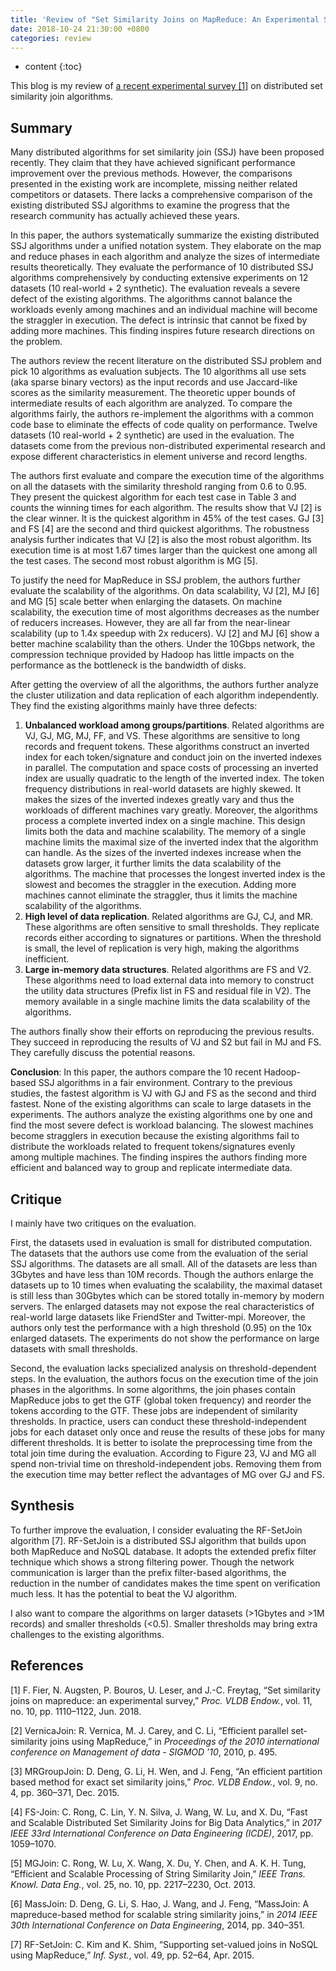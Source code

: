 ```yaml
---
title: 'Review of "Set Similarity Joins on MapReduce: An Experimental Survey"'
date: 2018-10-24 21:30:00 +0800
categories: review 
---
```


* content
{:toc}

This blog is my review of [a recent experimental survey [1]](http://dl.acm.org/citation.cfm?doid=3231751.3242932) on distributed set similarity join algorithms.





## Summary

Many distributed algorithms for set similarity join (SSJ) have been proposed recently. They claim that they have achieved significant performance improvement over the previous methods. However, the comparisons presented in the existing work are incomplete, missing neither related competitors or datasets. There lacks a comprehensive comparison of the existing distributed SSJ algorithms to examine the progress that the research community has actually achieved these years.

In this paper, the authors systematically summarize the existing distributed SSJ algorithms under a unified notation system. They elaborate on the map and reduce phases in each algorithm and analyze the sizes of intermediate results theoretically. They evaluate the performance of 10 distributed SSJ algorithms comprehensively by conducting extensive experiments on 12 datasets (10 real-world + 2 synthetic). The evaluation reveals a severe defect of the existing algorithms. The algorithms cannot balance the workloads evenly among machines and an individual machine will become the straggler in execution. The defect is intrinsic that cannot be fixed by adding more machines. This finding inspires future research directions on the problem.

The authors review the recent literature on the distributed SSJ problem and pick 10 algorithms as evaluation subjects. The 10 algorithms all use sets (aka sparse binary vectors) as the input records and use Jaccard-like scores as the similarity measurement. The theoretic upper bounds of intermediate results of each algorithm are analyzed. To compare the algorithms fairly, the authors re-implement the algorithms with a common code base to eliminate the effects of code quality on performance. Twelve datasets (10 real-world + 2 synthetic) are used in the evaluation. The datasets come from the previous non-distributed experimental research and expose different characteristics in element universe and record lengths.

The authors first evaluate and compare the execution time of the algorithms on all the datasets with the similarity threshold ranging from 0.6 to 0.95. They present the quickest algorithm for each test case in Table 3 and counts the winning times for each algorithm. The results show that VJ [2] is the clear winner. It is the quickest algorithm in 45% of the test cases. GJ [3] and FS [4] are the second and third quickest algorithms. The robustness analysis further indicates that VJ [2] is also the most robust algorithm. Its execution time is at most 1.67 times larger than the quickest one among all the test cases. The second most robust algorithm is MG [5].

To justify the need for MapReduce in SSJ problem, the authors further evaluate the scalability of the algorithms. On data scalability, VJ [2], MJ [6] and MG [5] scale better when enlarging the datasets. On machine scalability, the execution time of most algorithms decreases as the number of reducers increases. However, they are all far from the near-linear scalability (up to 1.4x speedup with 2x reducers). VJ [2] and MJ [6] show a better machine scalability than the others. Under the 10Gbps network, the compression technique provided by Hadoop has little impacts on the performance as the bottleneck is the bandwidth of disks.

After getting the overview of all the algorithms, the authors further analyze the cluster utilization and data replication of each algorithm independently. They find the existing algorithms mainly have three defects:

1. **Unbalanced workload among groups/partitions**. Related algorithms are VJ, GJ, MG, MJ, FF, and VS. These algorithms are sensitive to long records and frequent tokens. These algorithms construct an inverted index for each token/signature and conduct join on the inverted indexes in parallel. The computation and space costs of processing an inverted index are usually quadratic to the length of the inverted index. The token frequency distributions in real-world datasets are highly skewed. It makes the sizes of the inverted indexes greatly vary and thus the workloads of different machines vary greatly. Moreover, the algorithms process a complete inverted index on a single machine. This design limits both the data and machine scalability. The memory of a single machine limits the maximal size of the inverted index that the algorithm can handle. As the sizes of the inverted indexes increase when the datasets grow larger, it further limits the data scalability of the algorithms. The machine that processes the longest inverted index is the slowest and becomes the straggler in the execution. Adding more machines cannot eliminate the straggler, thus it limits the machine scalability of the algorithms.
2. **High level of data replication**. Related algorithms are GJ, CJ, and MR. These algorithms are often sensitive to small thresholds. They replicate records either according to signatures or partitions. When the threshold is small, the level of replication is very high, making the algorithms inefficient.
3. **Large in-memory data structures**. Related algorithms are FS and V2. These algorithms need to load external data into memory to construct the utility data structures (Prefix list in FS and residual file in V2). The memory available in a single machine limits the data scalability of the algorithms.

The authors finally show their efforts on reproducing the previous results. They succeed in reproducing the results of VJ and S2 but fail in MJ and FS. They carefully discuss the potential reasons.

**Conclusion**: In this paper, the authors compare the 10 recent Hadoop-based SSJ algorithms in a fair environment. Contrary to the previous studies, the fastest algorithm is VJ with GJ and FS as the second and third fastest. None of the existing algorithms can scale to large datasets in the experiments. The authors analyze the existing algorithms one by one and find the most severe defect is workload balancing. The slowest machines become stragglers in execution because the existing algorithms fail to distribute the workloads related to frequent tokens/signatures evenly among multiple machines. The finding inspires the authors finding more efficient and balanced way to group and replicate intermediate data.

## Critique

I mainly have two critiques on the evaluation.

First, the datasets used in evaluation is small for distributed computation. The datasets that the authors use come from the evaluation of the serial SSJ algorithms. The datasets are all small. All of the datasets are less than 3Gbytes and have less than 10M records. Though the authors enlarge the datasets up to 10 times when evaluating the scalability, the maximal dataset is still less than 30Gbytes which can be stored totally in-memory by modern servers. The enlarged datasets may not expose the real characteristics of real-world large datasets like FriendSter and Twitter-mpi. Moreover, the authors only test the performance with a high threshold (0.95) on the 10x enlarged datasets. The experiments do not show the performance on large datasets with small thresholds.

Second, the evaluation lacks specialized analysis on threshold-dependent steps. In the evaluation, the authors focus on the execution time of the join phases in the algorithms. In some algorithms, the join phases contain MapReduce jobs to get the GTF (global token frequency) and reorder the tokens according to the GTF. These jobs are independent of similarity thresholds. In practice, users can conduct these threshold-independent jobs for each dataset only once and reuse the results of these jobs for many different thresholds. It is better to isolate the preprocessing time from the total join time during the evaluation. According to Figure 23, VJ and MG all spend non-trivial time on threshold-independent jobs. Removing them from the execution time may better reflect the advantages of MG over GJ and FS.

## Synthesis

To further improve the evaluation, I consider evaluating the RF-SetJoin algorithm [7]. RF-SetJoin is a distributed SSJ algorithm that builds upon both MapReduce and NoSQL database. It adopts the extended prefix filter technique which shows a strong filtering power. Though the network communication is larger than the prefix filter-based algorithms, the reduction in the number of candidates makes the time spent on verification much less. It has the potential to beat the VJ algorithm.

I also want to compare the algorithms on larger datasets (>1Gbytes and >1M records) and smaller thresholds (<0.5). Smaller thresholds may bring extra challenges to the existing algorithms. 

## References

[1] F. Fier, N. Augsten, P. Bouros, U. Leser, and J.-C. Freytag, “Set similarity joins on mapreduce: an experimental survey,” *Proc. VLDB Endow.*, vol. 11, no. 10, pp. 1110–1122, Jun. 2018.

[2] VernicaJoin: R. Vernica, M. J. Carey, and C. Li, “Efficient parallel set-similarity joins using MapReduce,” in *Proceedings of the 2010 international conference on Management of data - SIGMOD ’10*, 2010, p. 495.

[3] MRGroupJoin: D. Deng, G. Li, H. Wen, and J. Feng, “An efficient partition based method for exact set similarity joins,” *Proc. VLDB Endow.*, vol. 9, no. 4, pp. 360–371, Dec. 2015.

[4] FS-Join: C. Rong, C. Lin, Y. N. Silva, J. Wang, W. Lu, and X. Du, “Fast and Scalable Distributed Set Similarity Joins for Big Data Analytics,” in *2017 IEEE 33rd International Conference on Data Engineering (ICDE)*, 2017, pp. 1059–1070.

[5] MGJoin: C. Rong, W. Lu, X. Wang, X. Du, Y. Chen, and A. K. H. Tung, “Efficient and Scalable Processing of String Similarity Join,” *IEEE Trans. Knowl. Data Eng.*, vol. 25, no. 10, pp. 2217–2230, Oct. 2013.

[6] MassJoin: D. Deng, G. Li, S. Hao, J. Wang, and J. Feng, “MassJoin: A mapreduce-based method for scalable string similarity joins,” in *2014 IEEE 30th International Conference on Data Engineering*, 2014, pp. 340–351.

[7] RF-SetJoin: C. Kim and K. Shim, “Supporting set-valued joins in NoSQL using MapReduce,” *Inf. Syst.*, vol. 49, pp. 52–64, Apr. 2015.